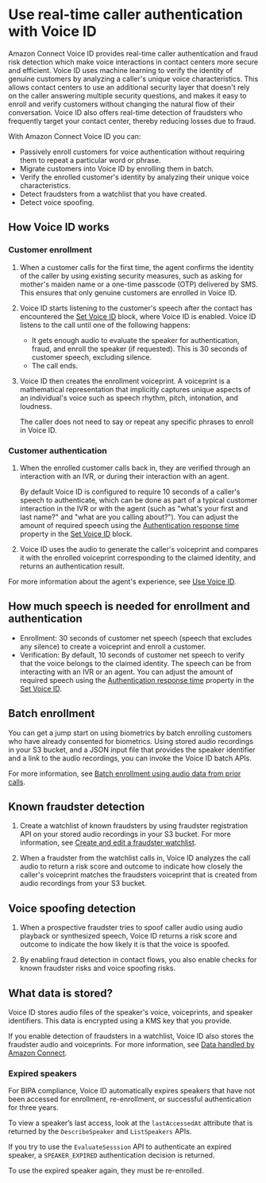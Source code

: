 # Use real\-time caller authentication with Voice ID<a name="voice-id"></a>

Amazon Connect Voice ID provides real\-time caller authentication and fraud risk detection which make voice interactions in contact centers more secure and efficient\. Voice ID uses machine learning to verify the identity of genuine customers by analyzing a caller's unique voice characteristics\. This allows contact centers to use an additional security layer that doesn't rely on the caller answering multiple security questions, and makes it easy to enroll and verify customers without changing the natural flow of their conversation\. Voice ID also offers real\-time detection of fraudsters who frequently target your contact center, thereby reducing losses due to fraud\.

With Amazon Connect Voice ID you can:
+ Passively enroll customers for voice authentication without requiring them to repeat a particular word or phrase\.
+ Migrate customers into Voice ID by enrolling them in batch\.
+ Verify the enrolled customer's identity by analyzing their unique voice characteristics\.
+ Detect fraudsters from a watchlist that you have created\.
+ Detect voice spoofing\.

## How Voice ID works<a name="how-voice-id-works"></a>

### Customer enrollment<a name="customer-enrollment"></a>

1. When a customer calls for the first time, the agent confirms the identity of the caller by using existing security measures, such as asking for mother's maiden name or a one\-time passcode \(OTP\) delivered by SMS\. This ensures that only genuine customers are enrolled in Voice ID\. 

1. Voice ID starts listening to the customer's speech after the contact has encountered the [Set Voice ID](set-voice-id.md) block, where Voice ID is enabled\. Voice ID listens to the call until one of the following happens: 
   + It gets enough audio to evaluate the speaker for authentication, fraud, and enroll the speaker \(if requested\)\. This is 30 seconds of customer speech, excluding silence\.
   + The call ends\.

1. Voice ID then creates the enrollment voiceprint\. A voiceprint is a mathematical representation that implicitly captures unique aspects of an individual's voice such as speech rhythm, pitch, intonation, and loudness\. 

   The caller does not need to say or repeat any specific phrases to enroll in Voice ID\.

### Customer authentication<a name="customer-verification"></a>

1. When the enrolled customer calls back in, they are verified through an interaction with an IVR, or during their interaction with an agent\. 

   By default Voice ID is configured to require 10 seconds of a caller's speech to authenticate, which can be done as part of a typical customer interaction in the IVR or with the agent \(such as "what's your first and last name?" and "what are you calling about?"\)\. You can adjust the amount of required speech using the [Authentication response time](set-voice-id.md#set-voice-id-properties-authentication-response-time) property in the [Set Voice ID](set-voice-id.md) block\.

1. Voice ID uses the audio to generate the caller's voiceprint and compares it with the enrolled voiceprint corresponding to the claimed identity, and returns an authentication result\. 

For more information about the agent's experience, see [Use Voice ID](use-voiceid.md)\.

## How much speech is needed for enrollment and authentication<a name="how-long-for-enrollment"></a>
+ Enrollment: 30 seconds of customer net speech \(speech that excludes any silence\) to create a voiceprint and enroll a customer\.
+ Verification: By default, 10 seconds of customer net speech to verify that the voice belongs to the claimed identity\. The speech can be from interacting with an IVR or an agent\. You can adjust the amount of required speech using the [Authentication response time](set-voice-id.md#set-voice-id-properties-authentication-response-time) property in the [Set Voice ID](set-voice-id.md)\.

## Batch enrollment<a name="batch-enrollment"></a>

You can get a jump start on using biometrics by batch enrolling customers who have already consented for biometrics\. Using stored audio recordings in your S3 bucket, and a JSON input file that provides the speaker identifier and a link to the audio recordings, you can invoke the Voice ID batch APIs\. 

For more information, see [Batch enrollment using audio data from prior calls](voiceid-batch-enrollment.md)\.

## Known fraudster detection<a name="fraud-detection"></a>

1. Create a watchlist of known fraudsters by using fraudster registration API on your stored audio recordings in your S3 bucket\. For more information, see [Create and edit a fraudster watchlist](voiceid-fraudster-watchlist.md)\. 

1. When a fraudster from the watchlist calls in, Voice ID analyzes the call audio to return a risk score and outcome to indicate how closely the caller's voiceprint matches the fraudsters voiceprint that is created from audio recordings from your S3 bucket\.

## Voice spoofing detection<a name="voice-spoofing-detection"></a>

1. When a prospective fraudster tries to spoof caller audio using audio playback or synthesized speech, Voice ID returns a risk score and outcome to indicate the how likely it is that the voice is spoofed\.

1. By enabling fraud detection in contact flows, you also enable checks for known fraudster risks and voice spoofing risks\. 

## What data is stored?<a name="voice-id-data-storage"></a>

Voice ID stores audio files of the speaker's voice, voiceprints, and speaker identifiers\. This data is encrypted using a KMS key that you provide\.

If you enable detection of fraudsters in a watchlist, Voice ID also stores the fraudster audio and voiceprints\. For more information, see [Data handled by Amazon Connect](data-handled-by-connect.md)\.

### Expired speakers<a name="voice-id-expired-speakers"></a>

For BIPA compliance, Voice ID automatically expires speakers that have not been accessed for enrollment, re\-enrollment, or successful authentication for three years\.

To view a speaker’s last access, look at the `lastAccessedAt` attribute that is returned by the `DescribeSpeaker` and `ListSpeakers` APIs\. 

If you try to use the `EvaluateSesssion` API to authenticate an expired speaker, a `SPEAKER_EXPIRED` authentication decision is returned\. 

To use the expired speaker again, they must be re\-enrolled\.